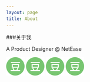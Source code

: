 ```yaml
---
layout: page
title: About
---
```



###关于我

A Product Designer @ NetEase

<a href="http://www.douban.com/people/Hikang.z/" target="_blank"><img src="/public/img/SNS/douban_C@2x.png" border=0 /></a>
<a href="douban.com" target="_blank"><img src="/public/img/SNS/douban_C@2x.png" border=0 /></a>
<a href="douban.com" target="_blank"><img src="/public/img/SNS/douban_C@2x.png" border=0 /></a>
<a href="douban.com" target="_blank"><img src="/public/img/SNS/douban_C@2x.png" border=0 /></a>

